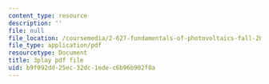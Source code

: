 ```yaml
---
content_type: resource
description: ''
file: null
file_location: /coursemedia/2-627-fundamentals-of-photovoltaics-fall-2013/b9f092dd25ec32dc1edec6b96b902f0a_3NQlT1SYpuQ.pdf
file_type: application/pdf
resourcetype: Document
title: 3play pdf file
uid: b9f092dd-25ec-32dc-1ede-c6b96b902f0a
---
```

